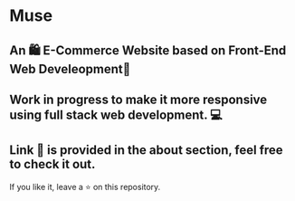 # Muse
An 🛍 E-Commerce Website based on Front-End Web Develeopment🔰
----------------------------------------------------------------
Work in progress to make it more responsive using full stack web development. 💻
----------------------------------------------------------------
Link 🔗 is provided in the about section, feel free to check it out.
----------------------------------------------------------------
If you like it, leave a ⭐ on this repository.
